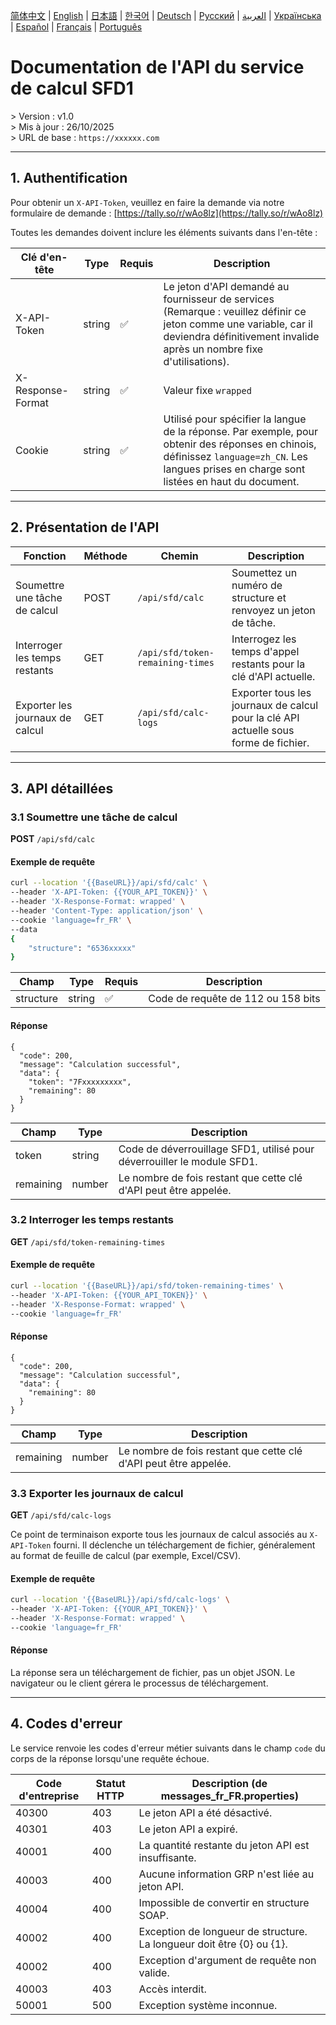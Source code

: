 [简体中文](./README.zh.md) | [English](./README.md) | [日本語](./README.ja.md) | [한국어](./README.ko.md) | [Deutsch](./README.de.md) | [Русский](./README.ru.md) | [العربية](./README.ar.md) | [Українська](./README.uk.md) | [Español](./README.es.md) | [Français](./README.fr.md) | [Português](./README.pt.md)

# Documentation de l'API du service de calcul SFD1
&gt; Version : v1.0  
&gt; Mis à jour : 26/10/2025  
&gt; URL de base : `https://xxxxxx.com`

---

## 1. Authentification

Pour obtenir un `X-API-Token`, veuillez en faire la demande via notre formulaire de demande : [https://tally.so/r/wAo8lz](https://tally.so/r/wAo8lz)

Toutes les demandes doivent inclure les éléments suivants dans l'en-tête :

| Clé d'en-tête | Type | Requis | Description |
|---|---|---|---|
| X-API-Token | string | ✅ | Le jeton d'API demandé au fournisseur de services (Remarque : veuillez définir ce jeton comme une variable, car il deviendra définitivement invalide après un nombre fixe d'utilisations). |
| X-Response-Format | string | ✅ | Valeur fixe `wrapped` |
| Cookie | string | ✅ | Utilisé pour spécifier la langue de la réponse. Par exemple, pour obtenir des réponses en chinois, définissez `language=zh_CN`. Les langues prises en charge sont listées en haut du document. |

---

## 2. Présentation de l'API

| Fonction | Méthode | Chemin | Description |
|---|---|---|---|
| Soumettre une tâche de calcul | POST | `/api/sfd/calc` | Soumettez un numéro de structure et renvoyez un jeton de tâche. |
| Interroger les temps restants | GET | `/api/sfd/token-remaining-times`| Interrogez les temps d'appel restants pour la clé d'API actuelle. |
| Exporter les journaux de calcul | GET | `/api/sfd/calc-logs` | Exporter tous les journaux de calcul pour la clé API actuelle sous forme de fichier. |

---

## 3. API détaillées

### 3.1 Soumettre une tâche de calcul
**POST** `/api/sfd/calc`

#### Exemple de requête
```bash
curl --location '{{BaseURL}}/api/sfd/calc' \
--header 'X-API-Token: {{YOUR_API_TOKEN}}' \
--header 'X-Response-Format: wrapped' \
--header 'Content-Type: application/json' \
--cookie 'language=fr_FR' \
--data 
{
    "structure": "6536xxxxx"
}
```

| Champ | Type | Requis | Description |
|---|---|---|---|
| structure | string | ✅ | Code de requête de 112 ou 158 bits |

#### Réponse
```
{
  "code": 200,
  "message": "Calculation successful",
  "data": {
    "token": "7Fxxxxxxxxx",
    "remaining": 80
  }
}
```

| Champ | Type | Description |
|---|---|---|
| token | string | Code de déverrouillage SFD1, utilisé pour déverrouiller le module SFD1. |
| remaining | number | Le nombre de fois restant que cette clé d'API peut être appelée. |


### 3.2 Interroger les temps restants
**GET** `/api/sfd/token-remaining-times`

#### Exemple de requête
```bash
curl --location '{{BaseURL}}/api/sfd/token-remaining-times' \
--header 'X-API-Token: {{YOUR_API_TOKEN}}' \
--header 'X-Response-Format: wrapped' \
--cookie 'language=fr_FR'
```

#### Réponse
```
{
  "code": 200,
  "message": "Calculation successful",
  "data": {
    "remaining": 80
  }
}
```

| Champ | Type | Description |
|---|---|---|
| remaining | number | Le nombre de fois restant que cette clé d'API peut être appelée. |


### 3.3 Exporter les journaux de calcul


**GET** `/api/sfd/calc-logs`




Ce point de terminaison exporte tous les journaux de calcul associés au `X-API-Token` fourni. Il déclenche un téléchargement de fichier, généralement au format de feuille de calcul (par exemple, Excel/CSV). 




#### Exemple de requête


```bash
curl --location '{{BaseURL}}/api/sfd/calc-logs' \
--header 'X-API-Token: {{YOUR_API_TOKEN}}' \
--header 'X-Response-Format: wrapped' \
--cookie 'language=fr_FR'
```




#### Réponse


La réponse sera un téléchargement de fichier, pas un objet JSON. Le navigateur ou le client gérera le processus de téléchargement. 




---



## 4. Codes d'erreur 



Le service renvoie les codes d'erreur métier suivants dans le champ `code` du corps de la réponse lorsqu'une requête échoue. 



| Code d'entreprise | Statut HTTP | Description (de messages_fr_FR.properties) |
|---|---|---|
| 40300 | 403 | Le jeton API a été désactivé. |
| 40301 | 403 | Le jeton API a expiré. |
| 40001 | 400 | La quantité restante du jeton API est insuffisante. |
| 40003 | 400 | Aucune information GRP n'est liée au jeton API. |
| 40004 | 400 | Impossible de convertir en structure SOAP. |
| 40002 | 400 | Exception de longueur de structure. La longueur doit être {0} ou {1}. |
| 40002 | 400 | Exception d'argument de requête non valide. |
| 40003 | 403 | Accès interdit. |
| 50001 | 500 | Exception système inconnue. |
